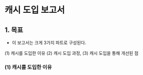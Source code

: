 
# 캐시 도입 보고서 

## 1. 목표 
- 이 보고서는 크게 3가지 파트로 구성된다.
  
(1) 캐시를 도입한 이유
(2) 캐시 도입 과정, 
(3) 캐시 도입을 통해 개선된 점


### (1) 캐시를 도입한 이유

